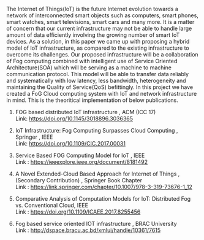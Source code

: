 The Internet of Things(IoT) is the future Internet evolution towards a network of interconnected smart objects such as computers, smart phones, smart watches, smart televisions, smart cars and many more. It is a matter of concern that our current infrastructure may not be able to handle large amount of data efficiently involving the growing number of smart IoT devices. As a solution, in this paper we came up with proposing a hybrid model of IoT infrastructure, as compared to the existing infrastructure to overcome its challenges. Our proposed infrastructure will be a collaboration of Fog computing combined with intelligent use of Service Oriented Architecture(SOA) which will be serving as a machine to machine communication protocol. This model will be able to transfer data reliably and systematically with low latency, less bandwidth, heterogeneity and maintaining the Quality of Service(QoS) befittingly.
In this project we have created a FoG Cloud computing system with IoT and network infrastructure in mind. This is the theoritical implementation of below publications.

1. FOG based distributed IoT infrastructure , ACM  (ICC 17)
 <BR>Link: https://doi.org/10.1145/3018896.3036365
 

2. IoT Infrastructure: Fog Computing Surpasses Cloud Computing , Springer  , IEEE
 <BR>Link: https://doi.org/10.1109/CIC.2017.00031
 

3. Service Based FOG Computing Model for IoT , IEEE
 <BR>Link : https://ieeexplore.ieee.org/document/8181492
 

4. A Novel Extended-Cloud Based Approach for Internet of Things , (Secondary Contribution) , Springer Book Chapter
 <BR>Link : https://link.springer.com/chapter/10.1007/978-3-319-73676-1_12
 
 
5.  Comparative Analysis of Computation Models for IoT: Distributed Fog vs. Conventional Cloud, IEEE
 <BR>Link : https://doi.org/10.1109/ICAEE.2017.8255456
 
 
6. Fog based service oriented IOT infrastructure  , BRAC University
 <BR>Link : http://dspace.bracu.ac.bd/xmlui/handle/10361/7615
